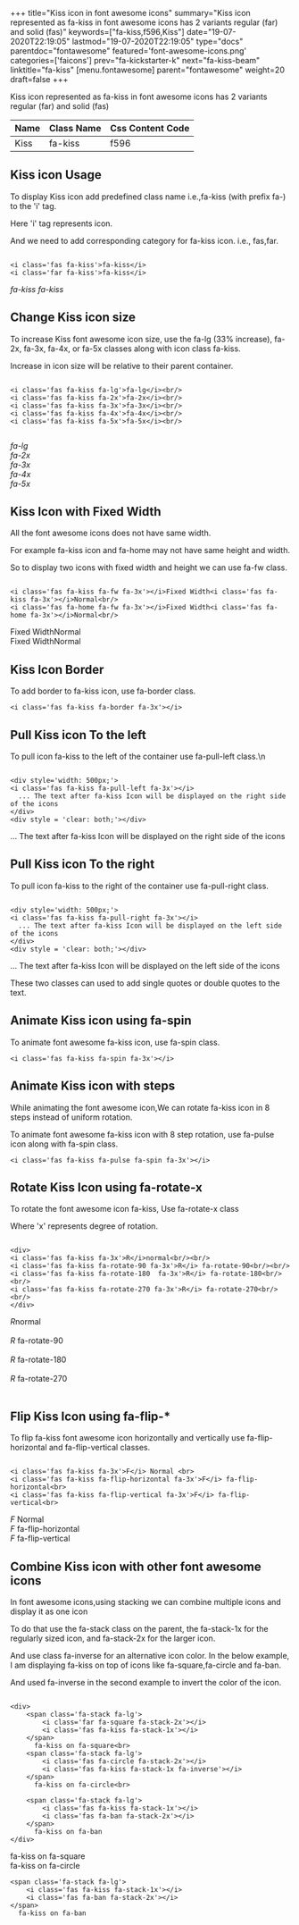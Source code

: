 +++
title="Kiss icon in font awesome icons"
summary="Kiss icon represented as fa-kiss in font awesome icons has 2 variants regular (far) and solid (fas)"
keywords=["fa-kiss,f596,Kiss"]
date="19-07-2020T22:19:05"
lastmod="19-07-2020T22:19:05"
type="docs"
parentdoc="fontawesome"
featured='font-awesome-icons.png'
categories=['faicons']
prev="fa-kickstarter-k"
next="fa-kiss-beam"
linktitle="fa-kiss"
[menu.fontawesome]
parent="fontawesome"
weight=20
draft=false
+++


Kiss icon represented as fa-kiss in font awesome icons has 2 variants regular (far) and solid (fas)

<div class='table-responsive'><table class='table'><thead><tr><th>Name</th><th>Class Name</th><th>Css Content Code</th></tr></thead><tbody><tr><td>Kiss</td><td>fa-kiss</td><td>f596</td></tr></tbody></table></div>



## Kiss icon Usage

To display Kiss icon add predefined class name i.e.,fa-kiss (with prefix fa-) to the 'i' tag.

Here 'i' tag represents icon.

And we need to add corresponding category for fa-kiss icon. i.e., fas,far.


```

<i class='fas fa-kiss'>fa-kiss</i>
<i class='far fa-kiss'>fa-kiss</i>
```

<i class='fas fa-kiss'>fa-kiss</i>
<i class='far fa-kiss'>fa-kiss</i>




## Change Kiss icon size
To increase Kiss font awesome icon size, use the fa-lg (33% increase), fa-2x, fa-3x, fa-4x, or fa-5x classes along with icon class fa-kiss.

Increase in icon size will be relative to their parent container. 

```

<i class='fas fa-kiss fa-lg'>fa-lg</i><br/>
<i class='fas fa-kiss fa-2x'>fa-2x</i><br/>
<i class='fas fa-kiss fa-3x'>fa-3x</i><br/>
<i class='fas fa-kiss fa-4x'>fa-4x</i><br/>
<i class='fas fa-kiss fa-5x'>fa-5x</i><br/>
            
```

<i class='fas fa-kiss fa-lg'>fa-lg</i><br/>
<i class='fas fa-kiss fa-2x'>fa-2x</i><br/>
<i class='fas fa-kiss fa-3x'>fa-3x</i><br/>
<i class='fas fa-kiss fa-4x'>fa-4x</i><br/>
<i class='fas fa-kiss fa-5x'>fa-5x</i><br/>
            



## Kiss Icon with Fixed Width 

All the font awesome icons does not have same width.

For example fa-kiss icon and fa-home may not have same height and width.

So to display two icons with fixed width and height we can use fa-fw class.


```

<i class='fas fa-kiss fa-fw fa-3x'></i>Fixed Width<i class='fas fa-kiss fa-3x'></i>Normal<br/>
<i class='fas fa-home fa-fw fa-3x'></i>Fixed Width<i class='fas fa-home fa-3x'></i>Normal<br/>
```

<i class='fas fa-kiss fa-fw fa-3x'></i>Fixed Width<i class='fas fa-kiss fa-3x'></i>Normal<br/>
<i class='fas fa-home fa-fw fa-3x'></i>Fixed Width<i class='fas fa-home fa-3x'></i>Normal<br/>



## Kiss Icon Border 

To add border to fa-kiss icon, use fa-border class.


```
<i class='fas fa-kiss fa-border fa-3x'></i>

```
<i class='fas fa-kiss fa-border fa-3x'></i>





## Pull Kiss icon To the left

To pull icon fa-kiss to the left of the container use fa-pull-left class.\n

```

<div style='width: 500px;'>
<i class='fas fa-kiss fa-pull-left fa-3x'></i>
  ... The text after fa-kiss Icon will be displayed on the right side of the icons
</div>
<div style = 'clear: both;'></div>
```

<div style='width: 500px;'>
<i class='fas fa-kiss fa-pull-left fa-3x'></i>
  ... The text after fa-kiss Icon will be displayed on the right side of the icons
</div>
<div style = 'clear: both;'></div>




## Pull Kiss icon To the right
To pull icon fa-kiss to the right of the container use fa-pull-right class.

```

<div style='width: 500px;'>
<i class='fas fa-kiss fa-pull-right fa-3x'></i>
  ... The text after fa-kiss Icon will be displayed on the left side of the icons
</div>
<div style = 'clear: both;'></div>
```

<div style='width: 500px;'>
<i class='fas fa-kiss fa-pull-right fa-3x'></i>
  ... The text after fa-kiss Icon will be displayed on the left side of the icons
</div>
<div style = 'clear: both;'></div>

These two classes can used to add single quotes or double quotes to the text.


## Animate Kiss icon using fa-spin
To animate font awesome fa-kiss icon, use fa-spin class.

```
<i class='fas fa-kiss fa-spin fa-3x'></i>
```
<i class='fas fa-kiss fa-spin fa-3x'></i>




## Animate Kiss icon with steps
While animating the font awesome icon,We can rotate fa-kiss icon in 8 steps instead of uniform rotation.

To animate font awesome fa-kiss icon with 8 step rotation, use fa-pulse icon along with fa-spin class.


```
<i class='fas fa-kiss fa-pulse fa-spin fa-3x'></i>

```
<i class='fas fa-kiss fa-pulse fa-spin fa-3x'></i>





## Rotate Kiss Icon using fa-rotate-x
To rotate the font awesome icon fa-kiss, Use fa-rotate-x class

Where 'x' represents degree of rotation.


```

<div>
<i class='fas fa-kiss fa-3x'>R</i>normal<br/><br/>
<i class='fas fa-kiss fa-rotate-90 fa-3x'>R</i> fa-rotate-90<br/><br/> 
<i class='fas fa-kiss fa-rotate-180  fa-3x'>R</i> fa-rotate-180<br/><br/> 
<i class='fas fa-kiss fa-rotate-270 fa-3x'>R</i> fa-rotate-270<br/><br/>
</div>
```

<div>
<i class='fas fa-kiss fa-3x'>R</i>normal<br/><br/>
<i class='fas fa-kiss fa-rotate-90 fa-3x'>R</i> fa-rotate-90<br/><br/> 
<i class='fas fa-kiss fa-rotate-180  fa-3x'>R</i> fa-rotate-180<br/><br/> 
<i class='fas fa-kiss fa-rotate-270 fa-3x'>R</i> fa-rotate-270<br/><br/>
</div>




## Flip Kiss Icon using fa-flip-*
To flip fa-kiss font awesome icon horizontally and vertically use fa-flip-horizontal and fa-flip-vertical classes. 

```

<i class='fas fa-kiss fa-3x'>F</i> Normal <br>
<i class='fas fa-kiss fa-flip-horizontal fa-3x'>F</i> fa-flip-horizontal<br>
<i class='fas fa-kiss fa-flip-vertical fa-3x'>F</i> fa-flip-vertical<br>
```

<i class='fas fa-kiss fa-3x'>F</i> Normal <br>
<i class='fas fa-kiss fa-flip-horizontal fa-3x'>F</i> fa-flip-horizontal<br>
<i class='fas fa-kiss fa-flip-vertical fa-3x'>F</i> fa-flip-vertical<br>




## Combine Kiss icon with other font awesome icons
In font awesome icons,using stacking we can combine multiple icons and display it as one icon 

To do that use the fa-stack class on the parent, the fa-stack-1x for the regularly sized icon, and fa-stack-2x for the larger icon.

And use class fa-inverse for an alternative icon color. 
In the below example, I am displaying fa-kiss on top of icons like fa-square,fa-circle and fa-ban.

And used fa-inverse in the second example to invert the color of the icon.

```

<div>
    <span class='fa-stack fa-lg'>
        <i class='far fa-square fa-stack-2x'></i>
        <i class='fas fa-kiss fa-stack-1x'></i>
    </span>
      fa-kiss on fa-square<br>
    <span class='fa-stack fa-lg'>
        <i class='fas fa-circle fa-stack-2x'></i>
        <i class='fas fa-kiss fa-stack-1x fa-inverse'></i>
    </span>
      fa-kiss on fa-circle<br>

    <span class='fa-stack fa-lg'>
        <i class='fas fa-kiss fa-stack-1x'></i>
        <i class='fas fa-ban fa-stack-2x'></i>
    </span>
      fa-kiss on fa-ban
</div>
```

<div>
    <span class='fa-stack fa-lg'>
        <i class='far fa-square fa-stack-2x'></i>
        <i class='fas fa-kiss fa-stack-1x'></i>
    </span>
      fa-kiss on fa-square<br>
    <span class='fa-stack fa-lg'>
        <i class='fas fa-circle fa-stack-2x'></i>
        <i class='fas fa-kiss fa-stack-1x fa-inverse'></i>
    </span>
      fa-kiss on fa-circle<br>

    <span class='fa-stack fa-lg'>
        <i class='fas fa-kiss fa-stack-1x'></i>
        <i class='fas fa-ban fa-stack-2x'></i>
    </span>
      fa-kiss on fa-ban
</div>






